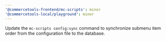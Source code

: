 ```yaml
---
'@commercetools-frontend/mc-scripts': minor
'@commercetools-local/playground': minor
---
```


Update the `mc-scripts config:sync` command to synchronize submenu item order from the configuration file to the database.
